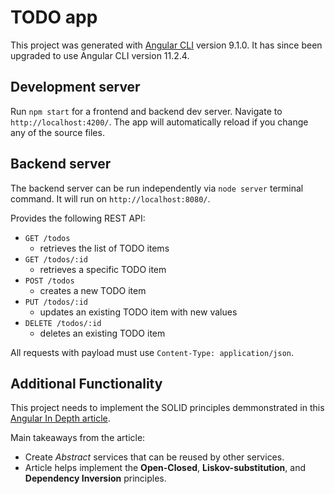 # TODO app

This project was generated with [Angular CLI](https://github.com/angular/angular-cli) version 9.1.0. It has since been upgraded to use Angular CLI version 11.2.4.

## Development server

Run `npm start` for a frontend and backend dev server. Navigate to `http://localhost:4200/`. The app will automatically reload if you change any of the source files.

## Backend server

The backend server can be run independently via `node server` terminal command. It will run on `http://localhost:8080/`.

Provides the following REST API:

* `GET /todos`
  * retrieves the list of TODO items
* `GET /todos/:id`
  * retrieves a specific TODO item
* `POST /todos`
  * creates a new TODO item
* `PUT /todos/:id`
  * updates an existing TODO item with new values
* `DELETE /todos/:id`
  * deletes an existing TODO item

All requests with payload must use `Content-Type: application/json`.

## Additional Functionality

This project needs to implement the SOLID principles demmonstrated in this [Angular In Depth article](https://indepth.dev/posts/1414/angular-and-solid-principles).

Main takeaways from the article:

* Create *Abstract* services that can be reused by other services.
* Article helps implement the **Open-Closed**, **Liskov-substitution**, and **Dependency Inversion** principles.
